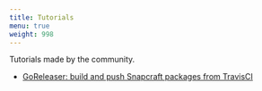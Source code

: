 ```yaml
---
title: Tutorials
menu: true
weight: 998
---
```


Tutorials made by the community.

<!-- please, keep A-Z sorting -->
- [GoReleaser: build and push Snapcraft packages from TravisCI](https://carlosbecker.com/posts/goreleaser-snap-travis/)

